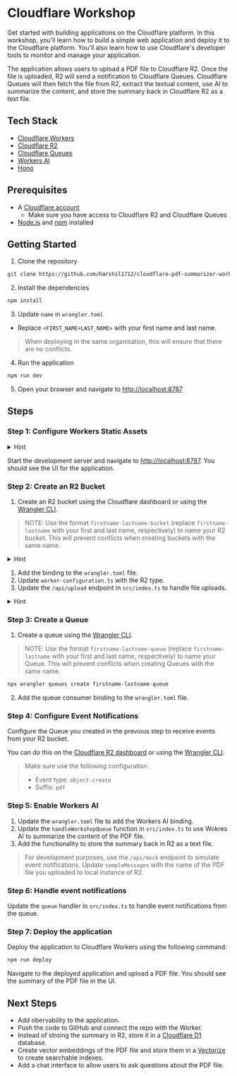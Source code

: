 # Cloudflare Workshop

Get started with building applications on the Cloudflare platform. In this workshop, you'll learn how to build a simple web application and deploy it to the Cloudflare platform. You'll also learn how to use Cloudflare's developer tools to monitor and manage your application.

The application allows users to upload a PDF file to Cloudflare R2. Once the file is uploaded, R2 will send a notification to Cloudflare Queues. Cloudflare Queues will then fetch the file from R2, extract the textual content, use AI to summarize the content, and store the summary back in Cloudflare R2 as a text file.

## Tech Stack
- [Cloudflare Workers](https://developers.cloudflare.com/workers/)
- [Cloudflare R2](https://developers.cloudflare.com/r2/)
- [Cloudflare Queues](https://developers.cloudflare.com/queues/)
- [Workers AI](https://developers.cloudflare.com/workers-ai/)
- [Hono](https://hono.dev/)

## Prerequisites

- A [Cloudflare account](https://dash.cloudflare.com/sign-up)
  - Make sure you have access to Cloudflare R2 and Cloudflare Queues
- [Node.js](https://nodejs.org) and [npm](https://npmjs.com) installed


## Getting Started

1. Clone the repository

```bash
git clone https://github.com/harshil1712/cloudflare-pdf-summarizer-workshop.git
```

2. Install the dependencies

```bash
npm install
```

3. Update `name` in `wrangler.toml`
- Replace `<FIRST_NAME+LAST_NAME>` with your first name and last name.
> When deploying in the same organisation, this will ensure that there are no conflicts.

4. Run the application

```bash
npm run dev
```

5. Open your browser and navigate to [http://localhost:8787](http://localhost:8787)

## Steps

### Step 1: Configure Workers Static Assets

<details>
<summary>Hint</summary>
Add the static assets binding in the `wrangler.toml` file.
</details>

Start the development server and navigate to [http://localhost:8787](http://localhost:8787). You should see the UI for the application.

### Step 2: Create an R2 Bucket

1. Create an R2 bucket using the Cloudflare dashboard or using the [Wrangler CLI](https://developers.cloudflare.com/workers/wrangler/).

> NOTE: Use the format `firstname-lastname-bucket` (replace `firstname-lastname` with your first and last name, respectively) to name your R2 bucket. This will prevent conflicts when creating buckets with the same name.

<details>
<summary>Hint</summary>

- <a href="https://developers.cloudflare.com/r2/get-started/#2-create-a-bucket">Dashboard</a>
- <a href="https://developers.cloudflare.com/r2/buckets/create-buckets/#bucket-level-operations">Wrangler CLI</a>

</details>

1. Add the binding to the `wrangler.toml` file.
2. Update `worker-configuration.ts` with the R2 type.
3. Update the `/api/upload` endpoint in `src/index.ts` to handle file uploads.

<details>
<summary>Hint</summary>

- Use the <a href="https://developers.cloudflare.com/r2/api/workers/workers-api-usage/">Workers API</a>

</details>

### Step 3: Create a Queue

1. Create a queue using the [Wrangler CLI](https://developers.cloudflare.com/queues/get-started/#2-create-a-queue).

> NOTE: Use the format `firstname-lastname-queue` (replace `firstname-lastname` with your first and last name, respectively) to name your Queue. This will prevent conflicts when creating Queues with the same name.

```bash
npx wrangler queues create firstname-lastname-queue
```

2. Add the queue consumer binding to the `wrangler.toml` file.
   
### Step 4: Configure Event Notifications

Configure the Queue you created in the previous step to receive events from your R2 bucket.

You can do this on the [Cloudflare R2 dashboard](https://developers.cloudflare.com/r2/buckets/event-notifications/#enable-event-notifications-via-dashboard) or using the [Wrangler CLI](https://developers.cloudflare.com/r2/buckets/event-notifications/#enable-event-notifications-via-wrangler).

> Make sure use the following configuration:
> - Event type: `object-create`
> - Suffix: `pdf`

### Step 5: Enable Workers AI

1. Update the `wrangler.toml` file to add the Workers AI binding.
2. Update the `handleWorkshopQueue` function in `src/index.ts` to use Wokres AI to summarize the content of the PDF file.
3. Add the functionality to store the summary back in R2 as a text file.

> For development purposes, use the `/api/mock` endpoint to simulate event notifications. Update `sampleMessages` with the name of the PDF file you uploaded to local instance of R2.

### Step 6: Handle event notifications

Update the `queue` handler in `src/index.ts` to handle event notifications from the queue.

### Step 7: Deploy the application

Deploy the application to Cloudflare Workers using the following command:

```bash
npm run deploy
```

Navigate to the deployed application and upload a PDF file. You should see the summary of the PDF file in the UI.

## Next Steps

- Add obervability to the application.
- Push the code to GitHub and connect the repo with the Worker.
- Instead of stroing the summary in R2, store it in a [Cloudflare D1](https://developers.cloudflare.com/d1/) database.
- Create vector embeddings of the PDF file and store them in a [Vectorize](https://developers.cloudflare.com/vectorize/) to create searchable indexes.
- Add a chat interface to allow users to ask questions about the PDF file.

